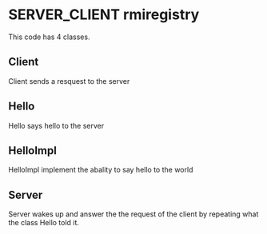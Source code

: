 # SERVER_CLIENT rmiregistry

This code has  4 classes.

## Client

Client sends a resquest to the server


## Hello

Hello says hello to the server

## HelloImpl

HelloImpl implement the abality to say hello to the world

## Server 

Server wakes up and answer the the request of the client by repeating what the class Hello told it.